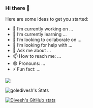 ### Hi there 👋

Here are some ideas to get you started:

- 🔭 I’m currently working on ...
- 🌱 I’m currently learning ...
- 👯 I’m looking to collaborate on ...
- 🤔 I’m looking for help with ...
- 💬 Ask me about ...
- 📫 How to reach me: ...
- 😄 Pronouns: ...
- ⚡ Fun fact: ...

![](https://komarev.com/ghpvc/?username=goledivesh&label=PROFILE+VIEWS&color=green&style=flat-square)

![goledivesh's Stats](https://github-readme-stats.vercel.app/api?username=goledivesh&theme=vue&show_icons=true&hide_border=true&count_private=true)


[![Divesh's GitHub stats](https://github-readme-stats.vercel.app/api/top-langs/?username=goledivesh&theme=buefy&layout=compact)](https://github.com/anuraghazra/github-readme-stats)


